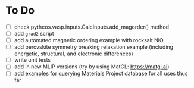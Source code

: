# To Do

- [ ] check pytheos.vasp.inputs.CalcInputs.add_magorder() method
- [ ] add `grad2` script
- [ ] add automated magnetic ordering example with rocksalt NiO
- [ ] add perovskite symmetry breaking relaxation example (including energetic, structural, and electronic differences)
- [ ] write unit tests
- [ ] add in new MLIP versions (try by using MatGL: https://matgl.ai)
- [ ] add examples for querying Materials Project database for all uses thus far